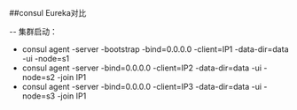 ##consul Eureka对比



-- 集群启动：
- consul agent -server -bootstrap -bind=0.0.0.0 -client=IP1 -data-dir=data -ui -node=s1
- consul agent -server -bind=0.0.0.0 -client=IP2 -data-dir=data -ui -node=s2  -join IP1
- consul agent -server -bind=0.0.0.0 -client=IP3 -data-dir=data -ui -node=s3  -join IP1
